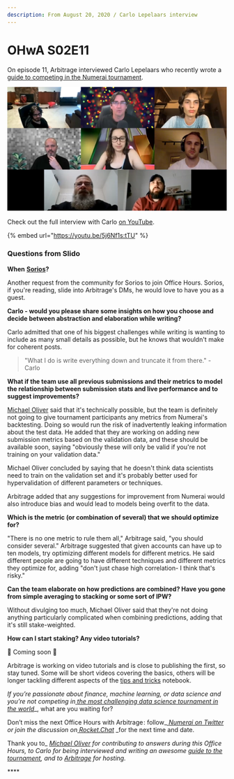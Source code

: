 ```yaml
---
description: From August 20, 2020 / Carlo Lepelaars interview
---
```


# OHwA S02E11

On episode 11, Arbitrage interviewed Carlo Lepelaars who recently wrote a [guide to competing in the Numerai tournament](https://app.wandb.ai/carlolepelaars/numerai\_tutorial/reports/Build-the-World-s-Open-Hedge-Fund-by-Modeling-the-Stock-Market--VmlldzoxODU0NTQ).

![Carlo in the hot seat on Arbitrage's right](../../../.gitbook/assets/carlo.png)

Check out the full interview with Carlo [on YouTube](https://www.youtube.com/channel/UCQt3RVSKsDpFgYIm1A-nWbA).

{% embed url="https://youtu.be/5j6Nf1s:tTU" %}

### Questions from Slido

**When** [**Sorios**](https://numer.ai/sorios)**?**

Another request from the community for Sorios to join Office Hours. Sorios, if you're reading, slide into Arbitrage's DMs, he would love to have you as a guest.

**Carlo - would you please share some insights on how you choose and decide between abstraction and elaboration while writing?**

Carlo admitted that one of his biggest challenges while writing is wanting to include as many small details as possible, but he knows that wouldn't make for coherent posts.

> "What I do is write everything down and truncate it from there." - Carlo

**What if the team use all previous submissions and their metrics to model the relationship between submission stats and live performance and to suggest improvements?**

[Michael Oliver](https://numer.ai/mdo) said that it's technically possible, but the team is definitely not going to give tournament participants any metrics from Numerai's backtesting. Doing so would run the risk of inadvertently leaking information about the test data. He added that they are working on adding new submission metrics based on the validation data, and these should be available soon, saying "obviously these will only be valid if you're not training on your validation data."

Michael Oliver concluded by saying that he doesn't think data scientists need to train on the validation set and it's probably better used for hypervalidation of different parameters or techniques.

Arbitrage added that any suggestions for improvement from Numerai would also introduce bias and would lead to models being overfit to the data.

**Which is the metric (or combination of several) that we should optimize for?**

"There is no one metric to rule them all," Arbitrage said, "you should consider several." Arbitrage suggested that given accounts can have up to ten models, try optimizing different models for different metrics. He said different people are going to have different techniques and different metrics they optimize for, adding "don't just chase high correlation- I think that's risky."

**Can the team elaborate on how predictions are combined? Have you gone from simple averaging to stacking or some sort of IPW?**

Without divulging too much, Michael Oliver said that they're not doing anything particularly complicated when combining predictions, adding that it's still stake-weighted.

**How can I start staking? Any video tutorials?**

🎥 Coming soon 🎥

Arbitrage is working on video tutorials and is close to publishing the first, so stay tuned. Some will be short videos covering the basics, others will be longer tackling different aspects of the [tips and tricks](https://github.com/numerai/example-scripts/blob/master/analysis\_and\_tips.ipynb) notebook.

_If you’re passionate about finance, machine learning, or data science and you’re not competing in_[ _the most challenging data science tournament in the world_](https://numer.ai/tournament)\_, what are you waiting for?

Don’t miss the next Office Hours with Arbitrage : follow\_[ _Numerai on Twitter_](http://twitter.com/numerai) _or join the discussion on_[ _Rocket.Chat_](https://community.numer.ai/home) \_for the next time and date.

Thank you to\_ [_Michael Oliver_](https://numer.ai/mdo) _for contributing to answers during this Office Hours, to Carlo for being interviewed and writing an awesome_ [_guide to the tournament_](https://app.wandb.ai/carlolepelaars/numerai\_tutorial/reports/Build-the-World-s-Open-Hedge-Fund-by-Modeling-the-Stock-Market--VmlldzoxODU0NTQ)_,_ _and to_ [_Arbitrage_](https://numer.ai/arbitrage) _for hosting._

\*\*\*\*
